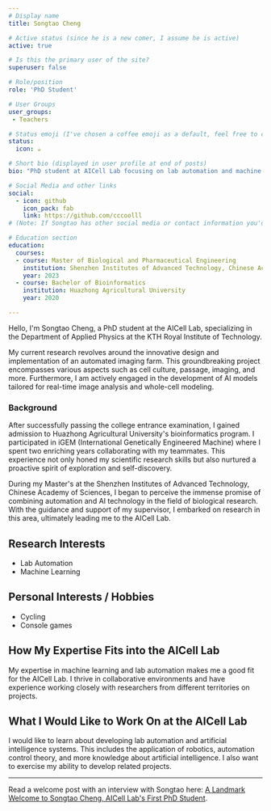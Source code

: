 ```yaml
---
# Display name
title: Songtao Cheng

# Active status (since he is a new comer, I assume he is active)
active: true

# Is this the primary user of the site?
superuser: false

# Role/position
role: 'PhD Student'

# User Groups
user_groups:
 - Teachers

# Status emoji (I've chosen a coffee emoji as a default, feel free to change)
status:
  icon: ☕️

# Short bio (displayed in user profile at end of posts)
bio: "PhD student at AICell Lab focusing on lab automation and machine learning."

# Social Media and other links
social:
  - icon: github
    icon_pack: fab
    link: https://github.com/cccoolll
# (Note: If Songtao has other social media or contact information you'd like to include, you can add them in a similar format.)

# Education section
education:
  courses:
  - course: Master of Biological and Pharmaceutical Engineering
    institution: Shenzhen Institutes of Advanced Technology, Chinese Academy of Sciences
    year: 2023
  - course: Bachelor of Bioinformatics
    institution: Huazhong Agricultural University
    year: 2020

---
```


Hello, I'm Songtao Cheng, a PhD student at the AICell Lab, specializing in the Department of Applied Physics at the KTH Royal Institute of Technology.

My current research revolves around the innovative design and implementation of an automated imaging farm. This groundbreaking project encompasses various aspects such as cell culture, passage, imaging, and more. Furthermore, I am actively engaged in the development of AI models tailored for real-time image analysis and whole-cell modeling.

### Background

After successfully passing the college entrance examination, I gained admission to Huazhong Agricultural University's bioinformatics program. I participated in iGEM (International Genetically Engineered Machine) where I spent two enriching years collaborating with my teammates. This experience not only honed my scientific research skills but also nurtured a proactive spirit of exploration and self-discovery.

During my Master's at the Shenzhen Institutes of Advanced Technology, Chinese Academy of Sciences, I began to perceive the immense promise of combining automation and AI technology in the field of biological research. With the guidance and support of my supervisor, I embarked on research in this area, ultimately leading me to the AICell Lab.

## Research Interests

- Lab Automation
- Machine Learning

## Personal Interests / Hobbies

- Cycling
- Console games

## How My Expertise Fits into the AICell Lab

My expertise in machine learning and lab automation makes me a good fit for the AICell Lab. I thrive in collaborative environments and have experience working closely with researchers from different territories on projects.

## What I Would Like to Work On at the AICell Lab

I would like to learn about developing lab automation and artificial intelligence systems. This includes the application of robotics, automation control theory, and more knowledge about artificial intelligence. I also want to exercise my ability to develop related projects.

---

Read a welcome post with an interview with Songtao here: [A Landmark Welcome to Songtao Cheng, AICell Lab's First PhD Student](/post/welcome-songtao/).
